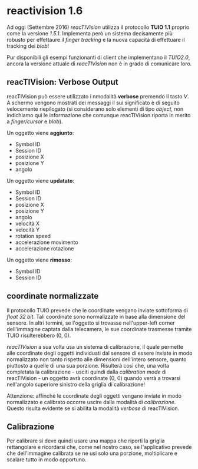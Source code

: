 # reactivision 1.6

Ad oggi (Settembre 2016) _reacTIVision_ utilizza il protocollo **TUIO 1.1** proprio come la versione _1.5.1_. Implementa però un sistema decisamente più robusto per effettaure il _finger tracking_ e la nuova capacità di effettuare il tracking dei _blob_!

Pur disponibili gli esempi funzionanti di client che implementano il _TUIO2.0_, ancora la versione attuale di _reacTIVision_ non è in grado di comunicare loro.

## reacTIVision: Verbose Output
reacTIVision può essere utilizzato i nmodalità **verbose** premendo il tasto _V_. A schermo vengono mostrati dei messaggi il sui significato è di seguito velocemente riepilogato (si considerano solo elementi di tipo _object_, non indichiamo qui le informazione che comunque reacTIVision riporta in merito a _finger/cursor_ e _blob_).

Un oggetto viene **aggiunto**:
* Symbol ID
* Session ID
* posizione X 
* posizione Y
* angolo

Un oggetto viene **updatato**:
* Symbol ID
* Session ID
* posizione X 
* posizione Y
* angolo
* velocità X
* velocità Y
* rotation speed
* accelerazione movimento
* accelerazione rotazione

Un oggetto viene **rimosso**:
* Symbol ID
* Session ID

## coordinate normalizzate
Il protocollo TUIO prevede che le coordinate vengano inviate sottoforma di _float 32 bit_. Tali coordinate sono normalizzate in base alla dimensione del sensore. In altri termini, se l'oggetto si trovasse nell'upper-left corner dell'immagine captata dalla telecamera, le sue coordinate trasmesse tramite TUIO risulterebbero (0, 0).

_reacTIVision_ a sua volta usa un sistema di calibrazione, il quale permette alle coordinate degli oggetti individuati dal sensore di essere inviate in modo normalizzato non tanto rispetto alle dimensioni dell'intero sensore, quanto piuttosto a quelle di una sua porzione. 
Risulterà così che, una volta completata la calibrazione - usciti quindi dalla _calibration mode_ di reacTIVision - un oggetto avrà coordinate (0, 0) quando verrà a trovarsi nell'angolo superiore sinistro della griglia di calibrazione!

Attenzione: affinchè le coordinate degli oggetti vengano inviate in modo normalizzato e calibrato occorre uscire dalla modalità di _calibrazione_. Questo risulta evidente se si abilita la modalità _verbose_ di reacTIVision.

## Calibrazione
Per calibrare si deve quindi usare una mappa che riporti la griglia rettangolare e ricordarsi che, come nel nostro caso, se l'applicativo prevede che dell'immagine calibrata se ne usi solo una porzione, moltiplicare e scalare tutto in modo opportuno. 


